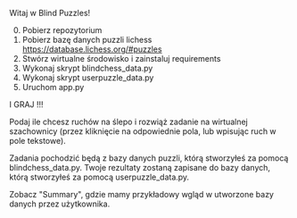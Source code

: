 Witaj w Blind Puzzles!

0. Pobierz repozytorium
1. Pobierz bazę danych puzzli lichess https://database.lichess.org/#puzzles
2. Stwórz wirtualne środowisko i zainstaluj requirements
3. Wykonaj skrypt blindchess_data.py
4. Wykonaj skrypt userpuzzle_data.py
5. Uruchom app.py

I GRAJ !!!

Podaj ile chcesz ruchów na ślepo i rozwiąż zadanie na wirtualnej szachownicy (przez kliknięcie na odpowiednie pola, lub wpisując ruch w pole tekstowe).

Zadania pochodzić będą z bazy danych puzzli, którą stworzyłeś za pomocą blindchess_data.py. 
Twoje rezultaty zostaną zapisane do bazy danych, którą stworzyłeś za pomocą userpuzzle_data.py.

Zobacz "Summary", gdzie mamy przykładowy wgląd w utworzone bazy danych przez użytkownika. 
